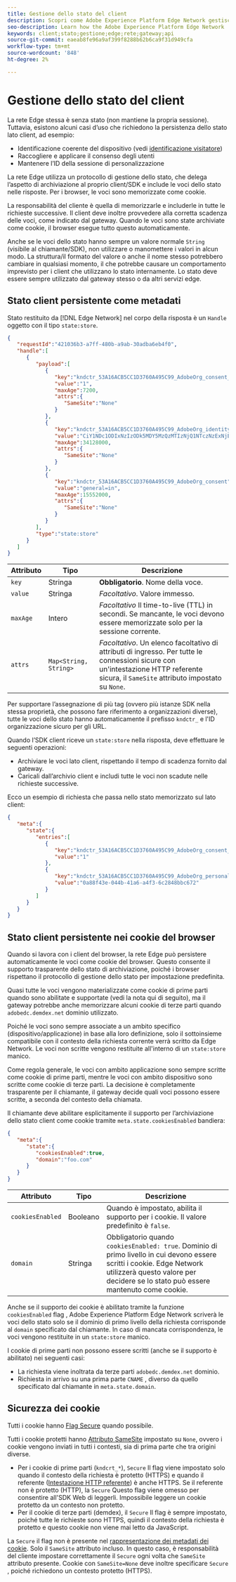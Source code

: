 ```yaml
---
title: Gestione dello stato del client
description: Scopri come Adobe Experience Platform Edge Network gestisce lo stato del client
seo-description: Learn how the Adobe Experience Platform Edge Network  manages client state
keywords: client;stato;gestione;edge;rete;gateway;api
source-git-commit: eaeab8fe96a9af399f8288b62b6ca9f31d949cfa
workflow-type: tm+mt
source-wordcount: '848'
ht-degree: 2%

---
```



# Gestione dello stato del client

La rete Edge stessa è senza stato (non mantiene la propria sessione). Tuttavia, esistono alcuni casi d’uso che richiedono la persistenza dello stato lato client, ad esempio:

* Identificazione coerente del dispositivo (vedi [identificazione visitatore](visitor-identification.md))
* Raccogliere e applicare il consenso degli utenti
* Mantenere l’ID della sessione di personalizzazione

La rete Edge utilizza un protocollo di gestione dello stato, che delega l’aspetto di archiviazione al proprio client/SDK e include le voci dello stato nelle risposte. Per i browser, le voci sono memorizzate come cookie.

La responsabilità del cliente è quella di memorizzarle e includerle in tutte le richieste successive. Il client deve inoltre provvedere alla corretta scadenza delle voci, come indicato dal gateway. Quando le voci sono state archiviate come cookie, il browser esegue tutto questo automaticamente.

Anche se le voci dello stato hanno sempre un valore normale `String` (visibile al chiamante/SDK), non utilizzare o manomettere i valori in alcun modo. La struttura/il formato del valore o anche il nome stesso potrebbero cambiare in qualsiasi momento, il che potrebbe causare un comportamento imprevisto per i client che utilizzano lo stato internamente. Lo stato deve essere sempre utilizzato dal gateway stesso o da altri servizi edge.

## Stato client persistente come metadati

Stato restituito da [!DNL Edge Network] nel corpo della risposta è un `Handle` oggetto con il tipo `state:store`.

```json
{
   "requestId":"421036b3-a7ff-480b-a9ab-30adba6eb4f0",
   "handle":[
      {
         "payload":[
            {
               "key":"kndctr_53A16ACB5CC1D3760A495C99_AdobeOrg_consent_check",
               "value":"1",
               "maxAge":7200,
               "attrs":{
                  "SameSite":"None"
               }
            },
            {
               "key":"kndctr_53A16ACB5CC1D3760A495C99_AdobeOrg_identity",
               "value":"CiY1NDc1ODIxNzIzODk5MDY5MzQzMTIzNjQ1NTczNzExNjE4OTA1MFINCLGOvszNLhABGAEgBKABsY6-zM0uqAGHz-z2y82cul3wAbGOvszNLg==",
               "maxAge":34128000,
               "attrs":{
                  "SameSite":"None"
               }
            },
            {
               "key":"kndctr_53A16ACB5CC1D3760A495C99_AdobeOrg_consent",
               "value":"general=in",
               "maxAge":15552000,
               "attrs":{
                  "SameSite":"None"
               }
            }
         ],
         "type":"state:store"
      }
   ]
}
```

| Attributo | Tipo | Descrizione |
| --- | --- | --- |
| `key` | Stringa | **Obbligatorio**. Nome della voce. |
| `value` | Stringa | *Facoltativo*. Valore immesso. |
| `maxAge` | Intero | *Facoltativo* Il time-to-live (TTL) in secondi. Se mancante, le voci devono essere memorizzate solo per la sessione corrente. |
| `attrs` | `Map<String, String>` | *Facoltativo*. Un elenco facoltativo di attributi di ingresso. Per tutte le connessioni sicure con un&#39;intestazione HTTP referente sicura, il `SameSite` attributo impostato su `None`. |


Per supportare l’assegnazione di più tag (ovvero più istanze SDK nella stessa proprietà, che possono fare riferimento a organizzazioni diverse), tutte le voci dello stato hanno automaticamente il prefisso `kndctr_` e l&#39;ID organizzazione sicuro per gli URL.

Quando l’SDK client riceve un `state:store` nella risposta, deve effettuare le seguenti operazioni:

* Archiviare le voci lato client, rispettando il tempo di scadenza fornito dal gateway.
* Caricali dall’archivio client e includi tutte le voci non scadute nelle richieste successive.

Ecco un esempio di richiesta che passa nello stato memorizzato sul lato client:

```json
{
   "meta":{
      "state":{
         "entries":[
            {
               "key":"kndctr_53A16ACB5CC1D3760A495C99_AdobeOrg_consent_check",
               "value":"1"
            },
            {
               "key":"kndctr_53A16ACB5CC1D3760A495C99_AdobeOrg_personalization_sessionId",
               "value":"0a88f43e-044b-41a6-a4f3-6c2848bbc672"
            }
         ]
      }
   }
}
```

## Stato client persistente nei cookie del browser

Quando si lavora con i client del browser, la rete Edge può persistere automaticamente le voci come cookie del browser. Questo consente il supporto trasparente dello stato di archiviazione, poiché i browser rispettano il protocollo di gestione dello stato per impostazione predefinita.

Quasi tutte le voci vengono materializzate come cookie di prime parti quando sono abilitate e supportate (vedi la nota qui di seguito), ma il gateway potrebbe anche memorizzare alcuni cookie di terze parti quando `adobedc.demdex.net` dominio utilizzato.

Poiché le voci sono sempre associate a un ambito specifico (dispositivo/applicazione) in base alla loro definizione, solo il sottoinsieme compatibile con il contesto della richiesta corrente verrà scritto da Edge Network. Le voci non scritte vengono restituite all&#39;interno di un `state:store` manico.

Come regola generale, le voci con ambito applicazione sono sempre scritte come cookie di prime parti, mentre le voci con ambito dispositivo sono scritte come cookie di terze parti. La decisione è completamente trasparente per il chiamante, il gateway decide quali voci possono essere scritte, a seconda del contesto della chiamata.

Il chiamante deve abilitare esplicitamente il supporto per l’archiviazione dello stato client come cookie tramite `meta.state.cookiesEnabled` bandiera:

```json
{
   "meta":{
      "state":{
         "cookiesEnabled":true,
         "domain":"foo.com"
      }
   }
}
```

| Attributo | Tipo | Descrizione |
| --- | --- | --- |
| `cookiesEnabled` | Booleano | Quando è impostato, abilita il supporto per i cookie. Il valore predefinito è `false`. |
| `domain` | Stringa | Obbligatorio quando `cookiesEnabled: true`. Dominio di primo livello in cui devono essere scritti i cookie. Edge Network utilizzerà questo valore per decidere se lo stato può essere mantenuto come cookie. |

Anche se il supporto dei cookie è abilitato tramite la funzione `cookiesEnabled` flag , Adobe Experience Platform Edge Network scriverà le voci dello stato solo se il dominio di primo livello della richiesta corrisponde al `domain` specificato dal chiamante. In caso di mancata corrispondenza, le voci vengono restituite in un `state:store` manico.

I cookie di prime parti non possono essere scritti (anche se il supporto è abilitato) nei seguenti casi:

* La richiesta viene inoltrata da terze parti `adobedc.demdex.net` dominio.
* Richiesta in arrivo su una prima parte `CNAME` , diverso da quello specificato dal chiamante in `meta.state.domain`.

## Sicurezza dei cookie

Tutti i cookie hanno [Flag Secure](https://developer.mozilla.org/en-US/docs/Web/HTTP/Cookies#restrict_access_to_cookies) quando possibile.

Tutti i cookie protetti hanno [Attributo SameSite](https://developer.mozilla.org/en-US/docs/Web/HTTP/Headers/Set-Cookie/SameSite) impostato su `None`, ovvero i cookie vengono inviati in tutti i contesti, sia di prima parte che tra origini diverse.

* Per i cookie di prime parti (`kndcrt_*`), `Secure` Il flag viene impostato solo quando il contesto della richiesta è protetto (HTTPS) e quando il referente ([Intestazione HTTP referente](https://developer.mozilla.org/en-US/docs/Web/HTTP/Headers/Referer)) è anche HTTPS. Se il referente non è protetto (HTTP), la `Secure` Questo flag viene omesso per consentire all&#39;SDK Web di leggerli. Impossibile leggere un cookie protetto da un contesto non protetto.
* Per il cookie di terze parti (demdex), il `Secure` Il flag è sempre impostato, poiché tutte le richieste sono HTTPS, quindi il contesto della richiesta è protetto e questo cookie non viene mai letto da JavaScript.

La `Secure` il flag non è presente nel [rappresentazione dei metadati dei cookie](#state-as-metadata). Solo il `SameSite` attributo incluso. In questo caso, è responsabilità del cliente impostare correttamente il `Secure` ogni volta che `SameSite` attributo presente. Cookie con `SameSite=None` deve inoltre specificare `Secure` , poiché richiedono un contesto protetto (HTTPS).
